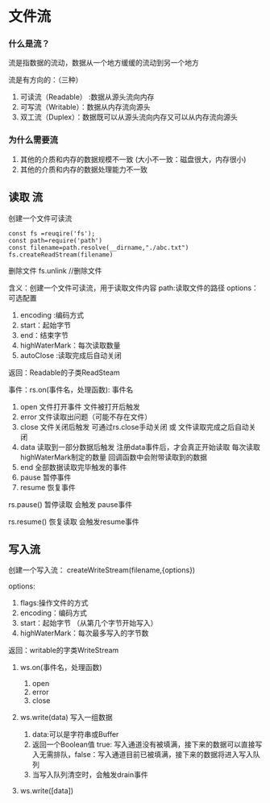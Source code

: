 # 文件流 

### 什么是流？

流是指数据的流动，数据从一个地方缓缓的流动到另一个地方

流是有方向的：（三种）

 1. 可读流（Readable） :数据从源头流向内存
 2. 可写流（Writable）：数据从内存流向源头
 3. 双工流（Duplex）：数据既可以从源头流向内存又可以从内存流向源头 


### 为什么需要流
 
 1. 其他的介质和内存的数据规模不一致 (大小不一致：磁盘很大，内存很小)
 2. 其他的介质和内存的数据处理能力不一致
   
## 读取 流

创建一个文件可读流
```
const fs =reuqire('fs');
const path=require('path')
const filename=path.resolve(__dirname,"./abc.txt")
fs.createReadStream(filename)
```

删除文件 
fs.unlink //删除文件

含义：创建一个文件可读流，用于读取文件内容
path:读取文件的路径
options：可选配置

1. encoding :编码方式
2. start：起始字节
3. end：结束字节
4. highWaterMark：每次读取数量
5. autoClose :读取完成后自动关闭
   
返回：Readable的子类ReadSteam

  事件：rs.on(事件名，处理函数):
     事件名
   1. open   文件打开事件   文件被打开后触发
   2. error  文件读取出问题（可能不存在文件）
   3. close  文件关闭后触发    可通过rs.close手动关闭  或  文件读取完成之后自动关闭 
   4. data   读取到一部分数据后触发 注册data事件后，才会真正开始读取    每次读取highWaterMark制定的数量   回调函数中会附带读取到的数据
   5. end    全部数据读取完毕触发的事件
   6. pause   暂停事件
   7. resume   恢复事件

   rs.pause()  暂停读取  会触发 pause事件

   rs.resume() 恢复读取 会触发resume事件


## 写入流
   
创建一个写入流： createWriteStream(filename,{options})

options:
1. flags:操作文件的方式
2. encoding：编码方式
3. start：起始字节 （从第几个字节开始写入）
4. highWaterMark：每次最多写入的字节数


返回：writable的字类WriteStream

1. ws.on(事件名，处理函数)  
   1. open   
   2. error
   3. close  
2. ws.write(data) 写入一组数据
   1. data:可以是字符串或Buffer
   2. 返回一个Boolean值  true: 写入通道没有被填满，接下来的数据可以直接写入无需排队，false：写入通道目前已被填满，接下来的数据将进入写入队列
   3. 当写入队列清空时，会触发drain事件

3. ws.write([data])






   
   


